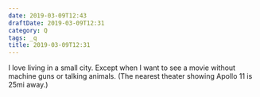 ```yaml
---
date: 2019-03-09T12:43
draftDate: 2019-03-09T12:31
category: Q
tags: _q
title: 2019-03-09T12:31
---
```


I love living in a small city. Except when I want to see a movie without machine guns or talking animals. (The nearest theater showing Apollo 11 is  25mi away.)
